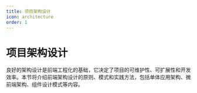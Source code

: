 ```yaml
---
title: 项目架构设计
icon: architecture
order: 1
---
```


# 项目架构设计

良好的架构设计是前端工程化的基础，它决定了项目的可维护性、可扩展性和开发效率。本节将介绍前端架构设计的原则、模式和实践方法，包括单体应用架构、微前端架构、组件设计模式等内容。
